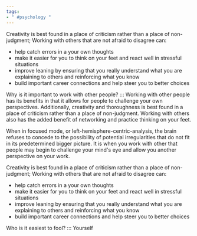 ```yaml
---
tags:
- " #psychology "
---
```



Creativity is best found in a place of criticism rather than a place of non-judgment; Working with others that are not afraid to disagree can:
- help catch errors in a your own thoughts
- make it easier for you to think on your feet and react well in stressful situations
- improve leaning by ensuring that you really understand what you are explaining to others and reinforcing what you know
- build important career connections and help steer you to better choices

Why is it important to work with other people? ::: Working with other people has its benefits in that it allows for people to challenge your own perspectives. Additionally, creativity and thoroughness is best found in a place of criticism rather than a place of non-judgment. Working with others also has the added benefit of networking and practice thinking on your feet. <!--SR:!2024-03-15,401,214-->

When in focused mode, or left-hemisphere-centric-analysis, the brain refuses to concede to the possibility of potential irregularities that do not fit in its predetermined bigger picture. It is when you work with other that people may begin to challenge your mind's eye and allow you another perspective on your work.

Creativity is best found in a place of criticism rather than a place of non-judgment; Working with others that are not afraid to disagree can:
- help catch errors in a your own thoughts
- make it easier for you to think on your feet and react well in stressful situations
- improve leaning by ensuring that you really understand what you are explaining to others and reinforcing what you know
- build important career connections and help steer you to better choices

Who is it easiest to fool? ::: Yourself <!--SR:!2027-07-27,1447,350-->